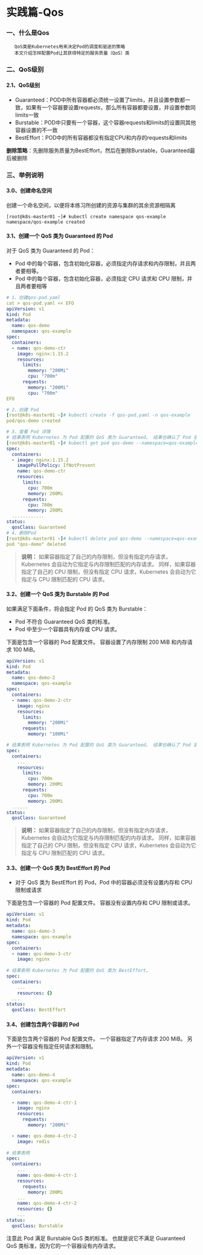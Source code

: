 # 实践篇-Qos

### 一、什么是Qos

```shell
   QoS类是Kubernetes用来决定Pod的调度和驱逐的策略
   本文介绍怎样配置Pod让其获得特定的服务质量（QoS）类
```

### 二、QoS级别

#### 2.1、QoS级别

- Guaranteed：POD中所有容器都必须统一设置了limits，并且设置参数都一致，如果有一个容器要设置requests，那么所有容器都要设置，并设置参数同limits一致
- Burstable：POD中只要有一个容器，这个容器requests和limits的设置同其他容器设置的不一致
- BestEffort：POD中的所有容器都没有指定CPU和内存的requests和limits

**删除策略**：先删除服务质量为BestEffort，然后在删除Burstable，Guaranteed最后被删除

### 三、举例说明

#### 3.0、创建命名空间

创建一个命名空间，以便将本练习所创建的资源与集群的其余资源相隔离

```shell
[root@k8s-master01 ~]# kubectl create namespace qos-example
namespace/qos-example created
```

#### 3.1、创建一个 QoS 类为 Guaranteed 的 Pod

对于 QoS 类为 Guaranteed 的 Pod：

- Pod 中的每个容器，包含初始化容器，必须指定内存请求和内存限制，并且两者要相等。
- Pod 中的每个容器，包含初始化容器，必须指定 CPU 请求和 CPU 限制，并且两者要相等

```yaml
# 1、创建qos-pod.yaml
cat > qos-pod.yaml << EFO
apiVersion: v1
kind: Pod
metadata:
  name: qos-demo
  namespace: qos-example
spec:
  containers:
  - name: qos-demo-ctr
    image: nginx:1.15.2
    resources:
      limits:
        memory: "200Mi"
        cpu: "700m"
      requests:
        memory: "200Mi"
        cpu: "700m"
EFO

# 2、创建 Pod
[root@k8s-master01 ~]# kubectl create -f qos-pod.yaml -n qos-example
pod/qos-demo created

# 3、查看 Pod 详情
# 结果表明 Kubernetes 为 Pod 配置的 QoS 类为 Guaranteed。 结果也确认了 Pod 容器设置了与内存限制匹配的内存请求，设置了与 CPU 限制匹配的 CPU 请求。
[root@k8s-master01 ~]# kubectl get pod qos-demo --namespace=qos-example --output=yaml
spec:
  containers:
  - image: nginx:1.15.2
    imagePullPolicy: IfNotPresent
    name: qos-demo-ctr
    resources:
      limits:
        cpu: 700m
        memory: 200Mi
      requests:
        cpu: 700m
        memory: 200Mi
  ............
status:
  qosClass: Guaranteed 
# 4、删除Pod
[root@k8s-master01 ~]# kubectl delete pod qos-demo --namespace=qos-example
pod "qos-demo" deleted
```

> **说明：** 如果容器指定了自己的内存限制，但没有指定内存请求，Kubernetes 会自动为它指定与内存限制匹配的内存请求。 同样，如果容器指定了自己的 CPU 限制，但没有指定 CPU 请求，Kubernetes 会自动为它指定与 CPU 限制匹配的 CPU 请求。

#### 3.2、创建一个 QoS 类为 Burstable 的 Pod

如果满足下面条件，将会指定 Pod 的 QoS 类为 Burstable：

- Pod 不符合 Guaranteed QoS 类的标准。
- Pod 中至少一个容器具有内存或 CPU 请求。

下面是包含一个容器的 Pod 配置文件。 容器设置了内存限制 200 MiB 和内存请求 100 MiB。

```yaml
apiVersion: v1
kind: Pod
metadata:
  name: qos-demo-2
  namespace: qos-example
spec:
  containers:
  - name: qos-demo-2-ctr
    image: nginx
    resources:
      limits:
        memory: "200Mi"
      requests:
        memory: "100Mi"

# 结果表明 Kubernetes 为 Pod 配置的 QoS 类为 Guaranteed。 结果也确认了 Pod 容器设置了与内存限制匹配的内存请求，设置了与 CPU 限制匹配的 CPU 请求。
spec:
  containers:
    ...
    resources:
      limits:
        cpu: 700m
        memory: 200Mi
      requests:
        cpu: 700m
        memory: 200Mi
  ......
status:
  qosClass: Guaranteed
```

> **说明：** 如果容器指定了自己的内存限制，但没有指定内存请求，Kubernetes 会自动为它指定与内存限制匹配的内存请求。 同样，如果容器指定了自己的 CPU 限制，但没有指定 CPU 请求，Kubernetes 会自动为它指定与 CPU 限制匹配的 CPU 请求。

#### 3.3、创建一个 QoS 类为 BestEffort 的 Pod

- 对于 QoS 类为 BestEffort 的 Pod，Pod 中的容器必须没有设置内存和 CPU 限制或请求

下面是包含一个容器的 Pod 配置文件。 容器没有设置内存和 CPU 限制或请求。

```yaml
apiVersion: v1
kind: Pod
metadata:
  name: qos-demo-3
  namespace: qos-example
spec:
  containers:
  - name: qos-demo-3-ctr
    image: nginx
    
# 结果表明 Kubernetes 为 Pod 配置的 QoS 类为 BestEffort。
spec:
  containers:
    ...
    resources: {}
  ...
status:
  qosClass: BestEffort
```

#### 3.4、创建包含两个容器的 Pod

下面是包含两个容器的 Pod 配置文件。 一个容器指定了内存请求 200 MiB。 另外一个容器没有指定任何请求和限制。

```yaml
apiVersion: v1
kind: Pod
metadata:
  name: qos-demo-4
  namespace: qos-example
spec:
  containers:

  - name: qos-demo-4-ctr-1
    image: nginx
    resources:
      requests:
        memory: "200Mi"

  - name: qos-demo-4-ctr-2
    image: redis
    
# 结果表明
spec:
  containers:
    ...
    name: qos-demo-4-ctr-1
    resources:
      requests:
        memory: 200Mi
    ...
    name: qos-demo-4-ctr-2
    resources: {}
    ...
status:
  qosClass: Burstable
```

注意此 Pod 满足 Burstable QoS 类的标准。 也就是说它不满足 Guaranteed QoS 类标准，因为它的一个容器设有内存请求。
